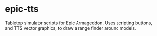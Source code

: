 # epic-tts
Tabletop simulator scripts for Epic Armageddon. Uses scripting buttons, and TTS vector graphics, to draw a range finder around models.
